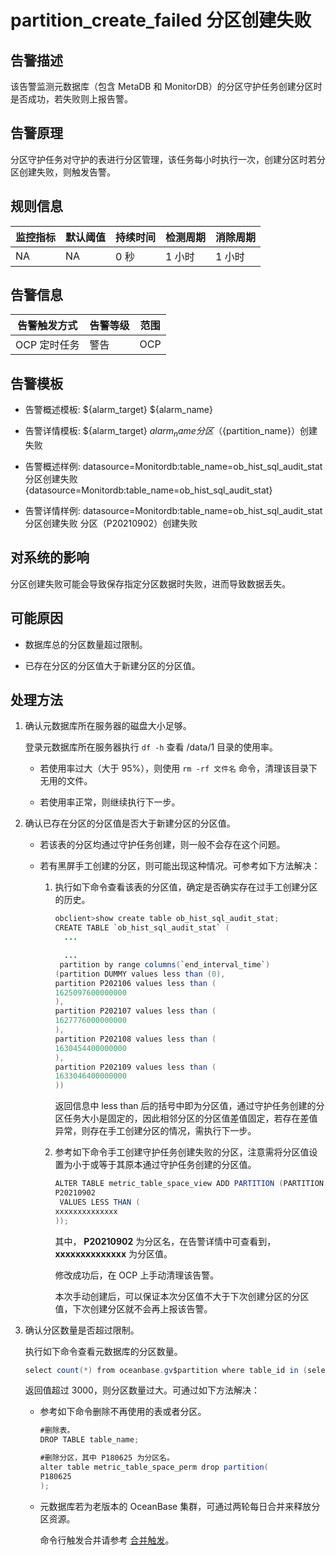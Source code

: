 partition_create_failed 分区创建失败
===================================================



告警描述
-------------------------

该告警监测元数据库（包含 MetaDB 和 MonitorDB）的分区守护任务创建分区时是否成功，若失败则上报告警。

告警原理
-------------------------

分区守护任务对守护的表进行分区管理，该任务每小时执行一次，创建分区时若分区创建失败，则触发告警。

规则信息
-------------------------



| 监控指标 | 默认阈值 | 持续时间 | 检测周期 | 消除周期 |
|------|------|------|------|------|
| NA   | NA   | 0 秒  | 1 小时 | 1 小时 |



告警信息
-------------------------



|  告警触发方式  | 告警等级 | 范围  |
|----------|------|-----|
| OCP 定时任务 | 警告   | OCP |



告警模板
-------------------------

* 告警概述模板: ${alarm_target} ${alarm_name}



* 告警详情模板: ${alarm_target} ${alarm_name} 分区（${partition_name}）创建失败



* 告警概述样例: datasource=Monitordb:table_name=ob_hist_sql_audit_stat 分区创建失败 {datasource=Monitordb:table_name=ob_hist_sql_audit_stat}



* 告警详情样例: datasource=Monitordb:table_name=ob_hist_sql_audit_stat 分区创建失败 分区（P20210902）创建失败






对系统的影响
---------------------------

分区创建失败可能会导致保存指定分区数据时失败，进而导致数据丢失。

可能原因
-------------------------

* 数据库总的分区数量超过限制。



* 已存在分区的分区值大于新建分区的分区值。






处理方法
-------------------------

1. 确认元数据库所在服务器的磁盘大小足够。

   登录元数据库所在服务器执行 `df -h` 查看 /data/1 目录的使用率。
   * 若使用率过大（大于 95%），则使用 `rm -rf 文件名` 命令，清理该目录下无用的文件。



   * 若使用率正常，则继续执行下一步。






2. 确认已存在分区的分区值是否大于新建分区的分区值。

   * 若该表的分区均通过守护任务创建，则一般不会存在这个问题。



   * 若有黑屏手工创建的分区，则可能出现这种情况。可参考如下方法解决：

     1. 执行如下命令查看该表的分区值，确定是否确实存在过手工创建分区的历史。

        ```java
        obclient>show create table ob_hist_sql_audit_stat;
        CREATE TABLE `ob_hist_sql_audit_stat` (
          ...

          ...
         partition by range columns(`end_interval_time`)
        (partition DUMMY values less than (0),
        partition P202106 values less than (
        1625097600000000
        ),
        partition P202107 values less than (
        1627776000000000
        ),
        partition P202108 values less than (
        1630454400000000
        ),
        partition P202109 values less than (
        1633046400000000
        ))
        ```



        返回信息中 less than 后的括号中即为分区值，通过守护任务创建的分区任务大小是固定的，因此相邻分区的分区值差值固定，若存在差值异常，则存在手工创建分区的情况，需执行下一步。


     2. 参考如下命令手工创建守护任务创建失败的分区，注意需将分区值设置为小于或等于其原本通过守护任务创建的分区值。

        ```java
        ALTER TABLE metric_table_space_view ADD PARTITION (PARTITION
        P20210902
         VALUES LESS THAN (
        xxxxxxxxxxxxxx
        ));
        ```



        其中， **P20210902** 为分区名，在告警详情中可查看到， **xxxxxxxxxxxxxx** 为分区值。

        修改成功后，在 OCP 上手动清理该告警。

        本次手动创建后，可以保证本次分区值不大于下次创建分区的分区值，下次创建分区就不会再上报该告警。








3. 确认分区数量是否超过限制。

   执行如下命令查看元数据库的分区数量。

   ```java
   select count(*) from oceanbase.gv$partition where table_id in (select table_id from oceanbase.gv$table where tenant_name = 'ocp_meta24' and database_name = 'ocp_monitor');
   ```



   返回值超过 3000，则分区数量过大。可通过如下方法解决：
   * 参考如下命令删除不再使用的表或者分区。

     ```java
     #删除表。
     DROP TABLE table_name;

     #删除分区，其中 P180625 为分区名。
     alter table metric_table_space_perm drop partition(
     P180625
     );
     ```



   * 元数据库若为老版本的 OceanBase 集群，可通过两轮每日合并来释放分区资源。

     命令行触发合并请参考 [合并触发](https://www.oceanbase.com/docs/oceanbase-database/oceanbase-database/V2.2.50/merge-trigger)。
